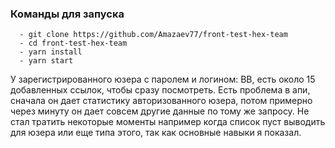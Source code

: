 ### Команды для запуска

```
  - git clone https://github.com/Amazaev77/front-test-hex-team
  - cd front-test-hex-team
  - yarn install
  - yarn start
```
У зарегистрированного юзера с паролем и логином: BB, есть около 15 добавленных ссылок, чтобы сразу посмотреть.
Есть проблема в апи, сначала он дает статистику авторизованного юзера,
потом примерно через минуту он дает совсем другие данные по тому же запросу.
Не стал тратить некоторые моменты например когда список пуст выводить для юзера или еще типа этого, 
так как основные навыки я показал.
